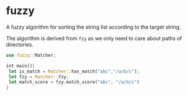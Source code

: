 # fuzzy

A fuzzy algorithm for sorting the string list according to the target string.

The algorithm is derived from `fzy` as we only need to care about paths of directories.

```rust
use fuzzy::Matcher;

int main(){
 let is_match = Matcher::has_match("abc","/a/b/c");
 let fzy = Matcher::fzy;
 let match_score = fzy.match_score("abc", "/a/b/c")
}
```
